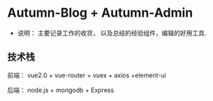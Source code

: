 # Autumn-Blog   +   Autumn-Admin   

 - 说明： 主要记录工作的收货， 以及总结的经验组件，编辑的好用工具.

## 技术栈

 前端：  vue2.0 + vue-router + vuex + axios +element-ui
 
 后端： node.js + mongodb + Express


